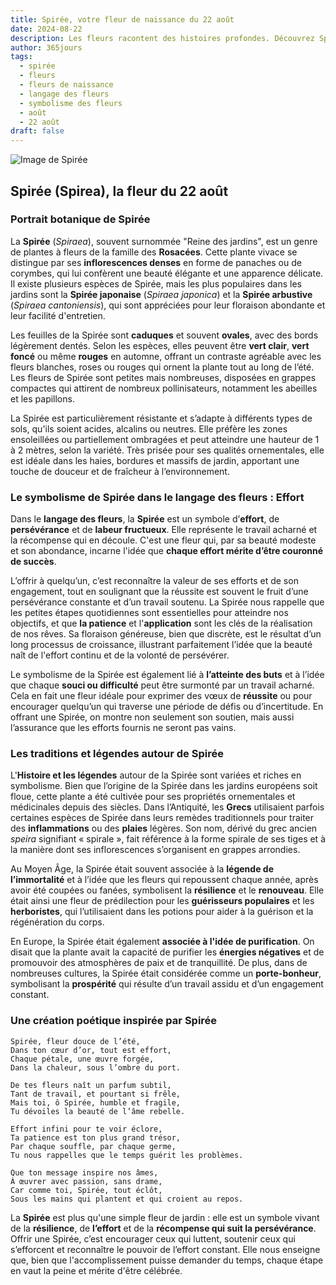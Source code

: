 ```yaml
---
title: Spirée, votre fleur de naissance du 22 août
date: 2024-08-22
description: Les fleurs racontent des histoires profondes. Découvrez Spirée, votre fleur de naissance du 22 août, ses symboles et récits fascinants. Plongez dans sa signification et son langage unique dans l'art floral.
author: 365jours
tags:
  - spirée
  - fleurs
  - fleurs de naissance
  - langage des fleurs
  - symbolisme des fleurs
  - août
  - 22 août
draft: false
---
```


![Image de Spirée](https://cdn.pixabay.com/photo/2022/05/08/07/44/flowers-7181453_1280.jpg#center)


## Spirée (Spirea), la fleur du 22 août

### Portrait botanique de Spirée

La **Spirée** (_Spiraea_), souvent surnommée "Reine des jardins", est un genre de plantes à fleurs de la famille des **Rosacées**. Cette plante vivace se distingue par ses **inflorescences denses** en forme de panaches ou de corymbes, qui lui confèrent une beauté élégante et une apparence délicate. Il existe plusieurs espèces de Spirée, mais les plus populaires dans les jardins sont la **Spirée japonaise** (_Spiraea japonica_) et la **Spirée arbustive** (_Spiraea cantoniensis_), qui sont appréciées pour leur floraison abondante et leur facilité d'entretien.

Les feuilles de la Spirée sont **caduques** et souvent **ovales**, avec des bords légèrement dentés. Selon les espèces, elles peuvent être **vert clair**, **vert foncé** ou même **rouges** en automne, offrant un contraste agréable avec les fleurs blanches, roses ou rouges qui ornent la plante tout au long de l’été. Les fleurs de Spirée sont petites mais nombreuses, disposées en grappes compactes qui attirent de nombreux pollinisateurs, notamment les abeilles et les papillons.

La Spirée est particulièrement résistante et s’adapte à différents types de sols, qu'ils soient acides, alcalins ou neutres. Elle préfère les zones ensoleillées ou partiellement ombragées et peut atteindre une hauteur de 1 à 2 mètres, selon la variété. Très prisée pour ses qualités ornementales, elle est idéale dans les haies, bordures et massifs de jardin, apportant une touche de douceur et de fraîcheur à l’environnement.

### Le symbolisme de Spirée dans le langage des fleurs : Effort

Dans le **langage des fleurs**, la **Spirée** est un symbole d’**effort**, de **persévérance** et de **labeur fructueux**. Elle représente le travail acharné et la récompense qui en découle. C'est une fleur qui, par sa beauté modeste et son abondance, incarne l'idée que **chaque effort mérite d’être couronné de succès**.

L’offrir à quelqu’un, c’est reconnaître la valeur de ses efforts et de son engagement, tout en soulignant que la réussite est souvent le fruit d’une persévérance constante et d’un travail soutenu. La Spirée nous rappelle que les petites étapes quotidiennes sont essentielles pour atteindre nos objectifs, et que **la patience** et l'**application** sont les clés de la réalisation de nos rêves. Sa floraison généreuse, bien que discrète, est le résultat d’un long processus de croissance, illustrant parfaitement l’idée que la beauté naît de l'effort continu et de la volonté de persévérer.

Le symbolisme de la Spirée est également lié à **l’atteinte des buts** et à l’idée que chaque **souci ou difficulté** peut être surmonté par un travail acharné. Cela en fait une fleur idéale pour exprimer des vœux de **réussite** ou pour encourager quelqu’un qui traverse une période de défis ou d’incertitude. En offrant une Spirée, on montre non seulement son soutien, mais aussi l’assurance que les efforts fournis ne seront pas vains.

### Les traditions et légendes autour de Spirée

L'**Histoire et les légendes** autour de la Spirée sont variées et riches en symbolisme. Bien que l’origine de la Spirée dans les jardins européens soit floue, cette plante a été cultivée pour ses propriétés ornementales et médicinales depuis des siècles. Dans l’Antiquité, les **Grecs** utilisaient parfois certaines espèces de Spirée dans leurs remèdes traditionnels pour traiter des **inflammations** ou des **plaies** légères. Son nom, dérivé du grec ancien _speira_ signifiant « spirale », fait référence à la forme spirale de ses tiges et à la manière dont ses inflorescences s’organisent en grappes arrondies.

Au Moyen Âge, la Spirée était souvent associée à la **légende de l’immortalité** et à l’idée que les fleurs qui repoussent chaque année, après avoir été coupées ou fanées, symbolisent la **résilience** et le **renouveau**. Elle était ainsi une fleur de prédilection pour les **guérisseurs populaires** et les **herboristes**, qui l’utilisaient dans les potions pour aider à la guérison et la régénération du corps.

En Europe, la Spirée était également **associée à l'idée de purification**. On disait que la plante avait la capacité de purifier les **énergies négatives** et de promouvoir des atmosphères de paix et de tranquillité. De plus, dans de nombreuses cultures, la Spirée était considérée comme un **porte-bonheur**, symbolisant la **prospérité** qui résulte d’un travail assidu et d’un engagement constant.

### Une création poétique inspirée par Spirée

```
Spirée, fleur douce de l’été,
Dans ton cœur d’or, tout est effort,
Chaque pétale, une œuvre forgée,
Dans la chaleur, sous l’ombre du port.

De tes fleurs naît un parfum subtil,
Tant de travail, et pourtant si frêle,
Mais toi, ô Spirée, humble et fragile,
Tu dévoiles la beauté de l’âme rebelle.

Effort infini pour te voir éclore,
Ta patience est ton plus grand trésor,
Par chaque souffle, par chaque germe,
Tu nous rappelles que le temps guérit les problèmes.

Que ton message inspire nos âmes,
À œuvrer avec passion, sans drame,
Car comme toi, Spirée, tout éclôt,
Sous les mains qui plantent et qui croient au repos.
```

La **Spirée** est plus qu'une simple fleur de jardin : elle est un symbole vivant de la **résilience**, de **l’effort** et de la **récompense qui suit la persévérance**. Offrir une Spirée, c’est encourager ceux qui luttent, soutenir ceux qui s’efforcent et reconnaître le pouvoir de l’effort constant. Elle nous enseigne que, bien que l'accomplissement puisse demander du temps, chaque étape en vaut la peine et mérite d'être célébrée.

